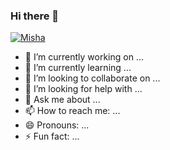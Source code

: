 ### Hi there 👋
[![Misha](https://img.shields.io/badge/Species-Homo_sapiens-success?style=flat-square&logo=mailchimp&logoColor=white)]()
- 🔭 I’m currently working on ...
- 🌱 I’m currently learning ...
- 👯 I’m looking to collaborate on ...
- 🤔 I’m looking for help with ...
- 💬 Ask me about ...
- 📫 How to reach me: ...
- 😄 Pronouns: ...
- ⚡ Fun fact: ...
